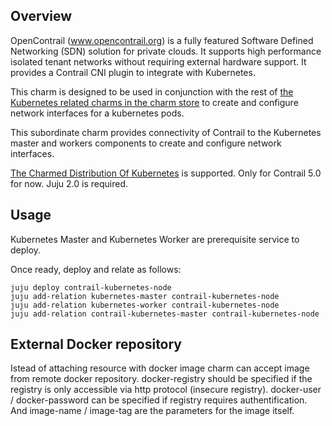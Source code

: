 Overview
--------

OpenContrail (www.opencontrail.org) is a fully featured Software Defined
Networking (SDN) solution for private clouds. It supports high performance
isolated tenant networks without requiring external hardware support. It
provides a Contrail CNI plugin to integrate with Kubernetes.

This charm is designed to be used in conjunction with the rest of
[the Kubernetes related charms in the charm store](https://jaas.ai/canonical-kubernetes)
to create and configure network interfaces for a kubernetes pods.

This subordinate charm provides connectivity of Contrail to the Kubernetes master and workers components
to create and configure network interfaces.

[The Charmed Distribution Of Kubernetes](https://jaas.ai/canonical-kubernetes) is supported.
Only for Contrail 5.0 for now.
Juju 2.0 is required.

Usage
-----

Kubernetes Master and Kubernetes Worker are prerequisite service to deploy.

Once ready, deploy and relate as follows:

    juju deploy contrail-kubernetes-node
    juju add-relation kubernetes-master contrail-kubernetes-node
    juju add-relation kubernetes-worker contrail-kubernetes-node
    juju add-relation contrail-kubernetes-master contrail-kubernetes-node

External Docker repository
--------------------------

Istead of attaching resource with docker image charm can accept image from remote docker repository.
docker-registry should be specified if the registry is only accessible via http protocol (insecure registry).
docker-user / docker-password can be specified if registry requires authentification.
And image-name / image-tag are the parameters for the image itself.
